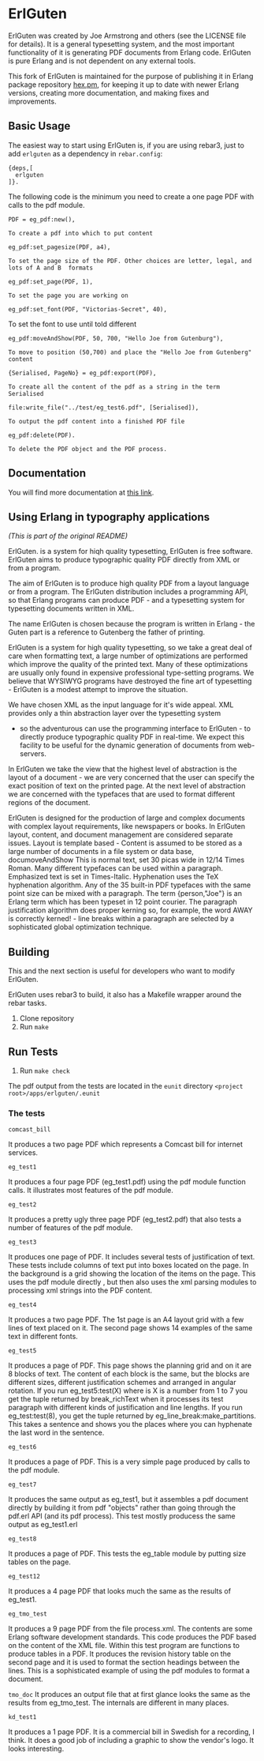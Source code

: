 
# ErlGuten

ErlGuten was created by Joe Armstrong and others (see the LICENSE file for details). It is a general
typesetting system, and the most important functionality of it is generating PDF documents from Erlang
code. ErlGuten is pure Erlang and is not dependent on any external tools.

This fork of ErlGuten is maintained for the purpose of publishing it in Erlang package repository
[hex.pm](https://hex.pm/packages/erlguten), for keeping it up to date with newer Erlang versions,
creating more documentation, and making fixes and improvements.

## Basic Usage

The easiest way to start using ErlGuten is, if you are using rebar3, just to add
`erlguten` as a dependency in `rebar.config`:

```
{deps,[
  erlguten
]}.
```

The following code is the minimum you need to create a one page PDF
with calls to the pdf module.

`PDF = eg_pdf:new(),`

    To create a pdf into which to put content

`eg_pdf:set_pagesize(PDF, a4),`

    To set the page size of the PDF. Other choices are letter, legal, and lots of A and B  formats

`eg_pdf:set_page(PDF, 1),`

    To set the page you are working on

`eg_pdf:set_font(PDF, "Victorias-Secret", 40),`

   To set the font to use until told different

`eg_pdf:moveAndShow(PDF, 50, 700, "Hello Joe from Gutenburg"),`

    To move to position (50,700) and place the "Hello Joe from Gutenberg" content

`{Serialised, PageNo} = eg_pdf:export(PDF),`

    To create all the content of the pdf as a string in the term Serialised

`file:write_file("../test/eg_test6.pdf", [Serialised]),`

    To output the pdf content into a finished PDF file

`eg_pdf:delete(PDF).`

    To delete the PDF object and the PDF process.

## Documentation

You will find more documentation at [this link](https://hexdocs.pm/erlguten/).

## Using Erlang in typography applications

_(This is part of the original README)_

ErlGuten.  is  a system  for  hiqh quality  typesetting,
ErlGuten  is  free software.   ErlGuten  aims  to produce  typographic
quality PDF directly from XML or from a program.

The aim of ErlGuten is to produce high quality PDF from a layout
language  or from  a program.   The ErlGuten  distribution  includes a
programming  API, so  that Erlang  programs can  produce PDF  -  and a
typesetting system for typesetting documents written in XML.

The  name  ErlGuten  is chosen  because  the program  is
written  in  Erlang  -  the  Guten part  is  a  reference  to
Gutenberg the father of printing.

ErlGuten is a  system for high quality typesetting,  so we take a
great  deal  of   care  when  formatting  text,  a   large  number  of
optimizations are  performed which improve the quality  of the printed
text.  Many of these optimizations are usually only found in expensive
professional type-setting programs.   We believe that WYSIWYG programs
have  destroyed the fine  art of  typesetting -  ErlGuten is  a modest
attempt to improve the situation.

We have  chosen XML as the  input language for  it's wide appeal.
XML provides only a thin abstraction layer over the typesetting system
- so the adventurous  can use the programming interface  to ErlGuten -
to directly  produce typographic quality PDF in  real-time.  We expect
this facility  to be  useful for the  dynamic generation  of documents
from web-servers.

In  ErlGuten  we  take  the   view  that  the  highest  level  of
abstraction  is  the layout  of  a  document  - we  are  very
concerned  that the user  can specify  the exact  position of
text on  the printed  page. At  the next level  of abstraction  we are
concerned with the typefaces that are used to format different regions
of the document.

ErlGuten  is designed  for the  production of  large  and complex
documents with  complex layout requirements,  like newspapers
or  books.    In  ErlGuten  layout,   content,  and  document
management  are  considered separate  issues.  Layout is  template
based -  Content is  assumed to  be stored as  a large  number of
documents in  a file  system or data  base, documoveAndShow
This  is normal text,  set 30  picas wide  in 12/14  Times Roman.
Many   different   typefaces  can   be   used   within  a   paragraph.
Emphasized text is set in Times-Italic.  Hyphenation uses the
TeX hyphenation algorithm.  Any of  the 35 built-in PDF typefaces with
the  same  point  size  can  be  mixed with  a  paragraph.   The  term
{person,"Joe"} is  an Erlang term which  has been typeset
in 12  point courier.  The  paragraph justification algorithm
does  proper  kerning  so,  for  example, the  word  AWAY  is
correctly kerned!  - line breaks  within a paragraph are selected by a
sophisticated global optimization technique.

## Building

This and the next section is useful for developers who want to modify ErlGuten.

ErlGuten uses rebar3 to build, it also has a Makefile wrapper around the rebar tasks.

1. Clone repository
2. Run `make`

## Run Tests

1. Run `make check`

The pdf output from the tests are located in the `eunit` directory `<project root>/apps/erlguten/.eunit`

### The tests 

`comcast_bill`

It produces a two page PDF which represents a Comcast bill for internet services.

`eg_test1`

It  produces a four page PDF (eg_test1.pdf) using the pdf module function calls. It illustrates most features of the pdf module.

`eg_test2`

It produces a pretty ugly three page PDF (eg_test2.pdf) that also tests a number of features of the pdf module.

`eg_test3`

It produces one page of PDF. It includes several tests of justification of text. These tests include columns of text put into boxes located on the page. In the background is a grid showing the location of the items on the page. This uses the pdf module directly , but then also uses the xml parsing modules to processing xml strings into the PDF content.

`eg_test4`

It produces a two page PDF. The 1st page is an A4 layout grid with a few lines of text placed on it. The second page shows 14 examples of the same text in different fonts.

`eg_test5`

It produces a page of PDF. This page shows the planning grid and on it are 8 blocks of text. The content of each block is the same, but the blocks are different sizes, different justification schemes and arranged in angular rotation.
If you run eg_test5:test(X) where is X is a number from 1 to 7 you get the tuple returned by break_richText when it processes its test paragraph with different kinds of justification and line lengths. If you run eg_test:test(8), you get the tuple returned by eg_line_break:make_partitions. This takes a sentence and shows you the places where you can hyphenate the last word in the sentence.

`eg_test6`

It produces a page of PDF. This is a very simple page produced by calls to the pdf module.

`eg_test7`

It produces the same output as eg_test1, but it assembles a pdf document directly by building it from pdf "objects"
 rather than going through the pdf.erl API (and its pdf process). This test mostly producess the same output as eg_test1.erl

`eg_test8`

It produces a page of PDF. This tests the eg_table module by putting size tables on the page.

`eg_test12`

It produces a 4 page PDF that looks much the same as the results of eg_test1.

`eg_tmo_test`

It produces a 9 page PDF from the file process.xml. The contents are some Erlang software development standards. This code produces the PDF based on the content of the XML file. Within this test program are functions to produce tables in a PDF. It produces the revision history table on the second page and it is used to format the section headings between the lines. This is a sophisticated example of using the pdf modules to format a document.
 
`tmo_doc`
It produces an output file that at first glance looks the same as the results from eg_tmo_test. The internals are different in many places. 

`kd_test1`

It produces a 1 page PDF. It is a commercial bill in Swedish for a recording, I think. It does a good job of including a graphic to show the vendor's logo. It looks interesting.
